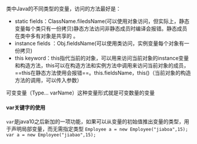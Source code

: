类中Java的不同类型的变量，访问的方法最好是：

- static fields：ClassName.filedsName(可以使用对象访问，但实际上，静态变量每个类只有一份拷贝)静态方法访问非静态成员时编译会报错。静态成员在类中多有对象是共享的 。
- instance fields ：Obj.fieldsName(可以使用类访问，实例变量每个对象有一份拷贝)
- this keyword：this指代当前的对象，可以用来访问当前对象的instance变量和构造方法，this可以在构造方法和实例方法中调用来访问当前对象的成员，==this在静态方法使用会报错==。this.fieldsName，this()（当前对象的构造方法的调用，可以传入参数）


可变变量（Type... varName）这种变量形式就是可变数量的变量

#### var关键字的使用
`var`是java10之后新加的一项功能，如果可以从变量的初始值推出变量的类型，用于声明局部变量，而无需指定类型
`Employee a = new Employee("jiaboa",15);`
`var a = new Employee("jiabao",15);`